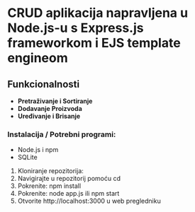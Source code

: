 # CRUD aplikacija napravljena u Node.js-u s Express.js frameworkom i EJS template engineom

## Funkcionalnosti
- **Pretraživanje i Sortiranje**
- **Dodavanje Proizvoda**
- **Uređivanje i Brisanje**

### Instalacija / Potrebni programi:
- Node.js i npm
- SQLite

1. Kloniranje repozitorija:
2. Navigirajte u repozitorij pomoću cd
3. Pokrenite: npm install
4. Pokrenite: node app.js ili npm start
5. Otvorite http://localhost:3000 u web pregledniku
